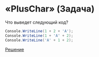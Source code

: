 # «PlusChar» (Задача)

Что выведет следующий код?

```cs
Console.WriteLine(1 + 2 + 'A');
Console.WriteLine(1 + 'A' + 2);
Console.WriteLine('A' + 1 + 2);
```

[Решение](./PlusChar-A.md)